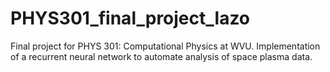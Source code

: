 # PHYS301_final_project_lazo
Final project for PHYS 301: Computational Physics at WVU. Implementation of a recurrent neural network to automate analysis of space plasma data.
